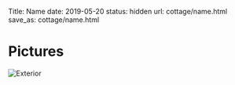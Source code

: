 Title: Name
date: 2019-05-20
status: hidden
url: cottage/name.html
save_as: cottage/name.html

Pictures
========

![Exterior]({static}/images/name/1.JPG)
